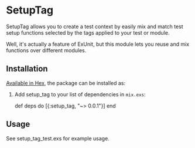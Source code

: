 # SetupTag

SetupTag allows you to create a test context by easily mix and match
test setup functions selected by the tags applied to your test or module.

Well, it's actually a feature of ExUnit, but this module lets you
reuse and mix functions over different modules.

## Installation

[Available in Hex](https://hex.pm/packages/setup_tag), the package can be installed as:

  1. Add setup_tag to your list of dependencies in `mix.exs`:

        def deps do
          [{:setup_tag, "~> 0.0.1"}]
        end

## Usage

See setup_tag_test.exs for example usage.
